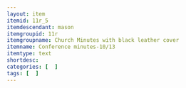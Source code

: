 ```yaml
---
layout: item
itemid: 11r_5
itemdescendant: mason
itemgroupid: 11r
itemgroupname: Church Minutes with black leather cover
itemname: Conference minutes-10/13
itemtype: text
shortdesc: 
categories: [  ]
tags: [  ]
---
```







